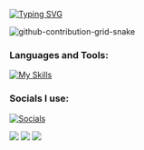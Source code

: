 [![Typing SVG](https://readme-typing-svg.demolab.com?font=Fira+Code&pause=1000&color=1E00F7&width=720&lines=Hi%2C+I'm+Soda.++I+am+currently+studying+Front-end+technology)](https://git.io/typing-svg)


![github-contribution-grid-snake](https://user-images.githubusercontent.com/89845641/218791674-c52db856-24d2-429f-8867-170c365730d1.svg)

 ### Languages and Tools:
[![My Skills](https://skillicons.dev/icons?i=aws,gcp,azure,react,vue,flutter,ae,activitypub,apollo,au,azure,c,cs,cpp,crystal,cloudflare,css,js,lua,ps,java,atom,autocad,blender,bsd,bash,bevy,coffeescript,dart,dotnet,elixir,express,figma,gamemakerstudio,gcp,github,githubactions,gitlab,gradle,linux,md,mongodb,nestjs,nodejs,nginx,mysql,py,stackoverflow&perline=24)](https://learncpp.com)

### Socials I use:
[![Socials](https://skillicons.dev/icons?i=discord,bots,dotnet,instagram&perline=9)](https://learncpp.com)



![](https://github-profile-summary-cards.vercel.app/api/cards/stats?username=dxp10&theme=github_dark) 
![](https://github-readme-stats.vercel.app/api/top-langs/?username=sodareverse&&theme=tokyonight&layout=compact)
![](https://komarev.com/ghpvc/?username=sodareverse)
